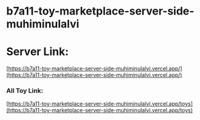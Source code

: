 # b7a11-toy-marketplace-server-side-muhiminulalvi


# Server Link:
[https://b7a11-toy-marketplace-server-side-muhiminulalvi.vercel.app/](https://b7a11-toy-marketplace-server-side-muhiminulalvi.vercel.app/)

### All Toy Link:
[https://b7a11-toy-marketplace-server-side-muhiminulalvi.vercel.app/toys](https://b7a11-toy-marketplace-server-side-muhiminulalvi.vercel.app/toys)